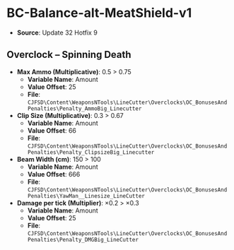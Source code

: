 # BC-Balance-alt-MeatShield-v1
* **Source**: Update 32 Hotfix 9

## Overclock – Spinning Death
* **Max Ammo (Multiplicative)**: 0.5 > 0.75
  * **Variable Name**: Amount
  * **Value Offset**: 25
  * **File**: `CJFSD\Content\WeaponsNTools\LineCutter\Overclocks\OC_BonusesAndPenalties\Penalty_AmmoBig_Linecutter`
* **Clip Size (Multiplicative)**: 0.3 > 0.67
  * **Variable Name**: Amount
  * **Value Offset**: 66
  * **File**: `CJFSD\Content\WeaponsNTools\LineCutter\Overclocks\OC_BonusesAndPenalties\Penalty_ClipsizeBig_Linecutter`
* **Beam Width (cm)**: 150 > 100
  * **Variable Name**: Amount
  * **Value Offset**: 666
  * **File**: `CJFSD\Content\WeaponsNTools\LineCutter\Overclocks\OC_BonusesAndPenalties\YawMan__Linesize_LineCutter`
* **Damage per tick (Multiplier)**: ×0.2 > ×0.3
  * **Variable Name**: Amount
  * **Value Offset**: 25
  * **File**: `CJFSD\Content\WeaponsNTools\LineCutter\Overclocks\OC_BonusesAndPenalties\Penalty_DMGBig_LineCutter`
